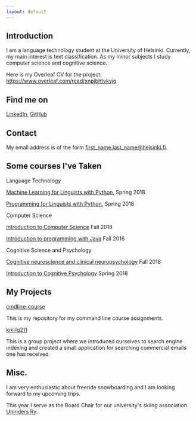 ```yaml
---
layout: default
---
```


## Introduction

I am a language technology student at the University of Helsinki. Currently, my main interest is text classification. As my minor subjects I study computer science and cognitive science. 

Here is my Overleaf CV for the project: https://www.overleaf.com/read/xnpjbhtvkvjq

## Find me on

[LinkedIn](https://www.linkedin.com/in/tiila-kaenniemi), [GitHub](https://github.com/tiila)

## Contact

My email address is of the form first_name.last_name@helsinki.fi. 

## Some courses I've Taken

Language Technology

[Machine Learning for Linguists with Python](https://courses.helsinki.fi/fi/KIK-LG210/125773141), Spring 2018

[Programming for Linguists with Python](https://courses.helsinki.fi/fi/KIK-LG208/125773313), Spring 2018

Computer Science

[Introduction to Computer Science](https://courses.helsinki.fi/fi/TKT10001/124961057) Fall 2018

[Introduction to programming with Java](https://courses.helsinki.fi/fi/aytkt10002/124726143) Fall 2016

Cognitive Science and Psychology

[Cognitive neuroscience and clinical neuropsychology](https://courses.helsinki.fi/fi/aypsyk-211/123882565) Fall 2018

[Introduction to Cognitive Psychology](https://courses.helsinki.fi/fi/aypsyk-121/125262851) Spring 2018

## My Projects 

[cmdline-course](https://github.com/tiila/cmdline-course)

This is my repository for my command line course assignments.

[kik-lg211](https://github.com/melaeli/kik-lg211-classification-final)

This is a group project where we introduced ourselves to search engine indexing and created a small application for searching commercial emails one has received.

## Misc. 

I am very enthusiastic about freeride snowboarding and I am looking forward to my upcoming trips.

This year I serve as the Board Chair for our university's skiing association [Uniriders Ry](https://blogs.helsinki.fi/uniriders-hki/).


